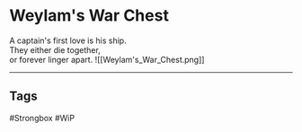 # Weylam's War Chest
A captain's first love is his ship.  
They either die together,  
or forever linger apart.
![[Weylam's_War_Chest.png]]

---
## Tags
#Strongbox
#WiP